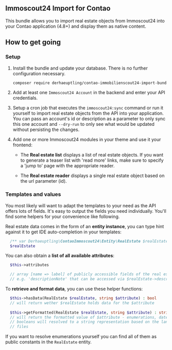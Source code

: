 ## Immoscout24 Import for Contao

This bundle allows you to import real estate objects from Immoscout24 into your
Contao application (4.8+) and display them as native content.

## How to get going

### Setup
 1. Install the bundle and update your database. There is no further
    configuration necessary.    
    ```bash
    composer require derhaeuptling/contao-immobilienscout24-import-bundle
    ```
 
 2. Add at least one `Immoscout24 Account` in the backend and enter your API
    credentials.
    
 3. Setup a cron job that executes the `immoscout24:sync` command or run it
    yourself to import real estate objects from the API into your application.
    You can pass an account's id or description as a parameter to only sync
    this one account and `--dry-run` to only see what would be updated without
    persisting the changes.   
 
 4. Add one or more Immoscout24 modules in your theme and use it your frontend:
    - The **Real estate list** displays a list of real estate objects. If you
      want to generate a teaser list with 'read more' links, make sure to
      specify a 'jump to' page with the appropriate reader. 
            
    - The **Real estate reader** displays a single real estate object based on
      the url parameter (id).
      

### Templates and values
You most likely will want to adapt the templates to your need as the API offers
lots of fields. It's easy to output the fields you need individually. You'll find
some helpers for your convenience like following.

Real estate data comes in the form of an **entity instance**, you can type hint
against it to get IDE auto-completion in your templates: 
```php
  /** var Derhaeuptling\ContaoImmoscout24\Entity\RealEstate $realEstate */
  $realEstate
```  

You can also obtain a **list of all available attributes**:
```php
  $this->attributes

  // array [name => label] of publicly accessible fields of the real estate objects 
  // e.g. 'descriptionNote' that can be accessed via $realEstate->descriptionNote
```
    
To **retrieve and format data**, you can use these helper functions:    
```php
  $this->hasData(RealEstate $realEstate, string $attribute) : bool
  // will return wether $realEstate holds data for the $attribute 
         
  $this->getFormatted(RealEstate $realEstate, string $attribute) : string
  // will return the formatted value of $attribute - enumerations, dates and
  // booleans will resolved to a string representation based on the language
  // files
```

If you want to resolve enumerations yourself you can find all of them as public
constants in the `RealEstate` entity.
